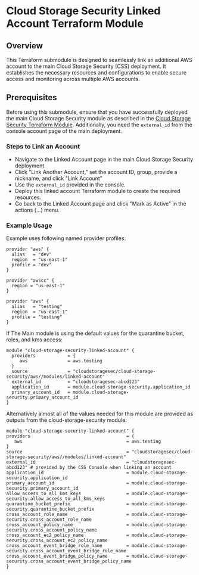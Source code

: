 # Cloud Storage Security Linked Account Terraform Module

## Overview

This Terraform submodule is designed to seamlessly link an additional AWS account to the main Cloud Storage Security (CSS) deployment. It establishes the necessary resources and configurations to enable secure access and monitoring across multiple AWS accounts.

## Prerequisites

Before using this submodule, ensure that you have successfully deployed the main Cloud Storage Security module as described in the [Cloud Storage Security Terraform Module](https://registry.terraform.io/modules/cloudstoragesec/cloud-storage-security/aws/latest). Additionally, you need the `external_id` from the console account page of the main deployment.

### Steps to Link an Account
* Navigate to the Linked Account page in the main Cloud Storage Security deployment.
* Click "Link Another Account," set the account ID, group, provide a nickname, and click "Link Account"
* Use the `external_id` provided in the console.
* Deploy this linked account Terraform module to create the required resources.
* Go back to the Linked Account page and click "Mark as Active" in the actions (...) menu.

### Example Usage
Example uses following named provider profiles:
```hcl
provider "aws" {
  alias   = "dev"
  region  = "us-east-1"
  profile = "dev"
}

provider "awscc" {
  region = "us-east-1"
}

provider "aws" {
  alias   = "testing"
  region  = "us-east-1"
  profile = "testing"
}
```
If The Main module is using the default values for the quarantine bucket, roles, and kms access:
```hcl
module "cloud-storage-security-linked-account" {
  providers            = {
     aws               = aws.testing
  }
  source               = "cloudstoragesec/cloud-storage-security/aws//modules/linked-account"
  external_id          = "cloudstoragesec-abcd123"
  application_id       = module.cloud-storage-security.application_id
  primary_account_id   = module.cloud-storage-security.primary_account_id
}
```
Alternatively almost all of the values needed for this module are provided as outputs from the cloud-storage-security module:
```hcl
module "cloud-storage-security-linked-account" {
providers                                    = {
   aws                                       = aws.testing
}
source                                       = "cloudstoragesec/cloud-storage-security/aws//modules/linked-account"
external_id                                  = "cloudstoragesec-abcd123" # provided by the CSS Console when linking an account
application_id                               = module.cloud-storage-security.application_id
primary_account_id                           = module.cloud-storage-security.primary_account_id
allow_access_to_all_kms_keys                 = module.cloud-storage-security.allow_access_to_all_kms_keys
quarantine_bucket_prefix                     = module.cloud-storage-security.quarantine_bucket_prefix
cross_account_role_name                      = module.cloud-storage-security.cross_account_role_name
cross_account_policy_name                    = module.cloud-storage-security.cross_account_policy_name
cross_account_ec2_policy_name                = module.cloud-storage-security.cross_account_ec2_policy_name
cross_account_event_bridge_role_name         = module.cloud-storage-security.cross_account_event_bridge_role_name
cross_account_event_bridge_policy_name       = module.cloud-storage-security.cross_account_event_bridge_policy_name
}
```